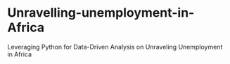# Unravelling-unemployment-in-Africa
Leveraging Python for Data-Driven Analysis on Unraveling Unemployment in Africa
